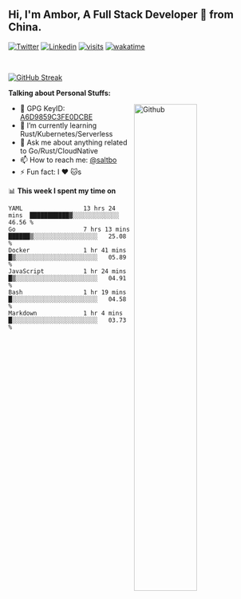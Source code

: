 ## Hi, I'm Ambor, A Full Stack Developer 🚀 from China.

[![Twitter](https://img.shields.io/badge/-saltbo-1ca0f1?style=flat&logo=twitter&logoColor=white)](https://twitter.com/rdsaltbo)
[![Linkedin](https://img.shields.io/badge/-saltbo-blue?style=flat&logo=Linkedin&logoColor=white)](https://www.linkedin.com/in/saltbo/)
[![visits](https://visitor.vercel.app/page/saltbo?color=light-green)](https://github.com/saltbo/)
[![wakatime](https://wakatime.com/badge/user/f82b1c77-faab-48cd-aef5-a12c0aff104b.svg)](https://wakatime.com/@f82b1c77-faab-48cd-aef5-a12c0aff104b)

&nbsp;  

[![GitHub Streak](http://github-readme-streak-stats.herokuapp.com?user=saltbo&hide_border=true&date_format=M%20j%5B%2C%20Y%5D)](https://git.io/streak-stats)

**Talking about Personal Stuffs:**
<!-- Any image aligned to the right. Beware the width  -->
<img width="50%" align="right" alt="Github" src="https://raw.githubusercontent.com/saltbo/saltbo/master/images/git-header.svg" />

- 🤘 GPG KeyID: [A6D9859C3FE0DCBE](https://saltbo.cn/pgp_keys.asc)
- 🌱 I’m currently learning Rust/Kubernetes/Serverless
- 💬 Ask me about anything related to Go/Rust/CloudNative
- 📫 How to reach me: [@saltbo](https://t.me/saltbo)
- ⚡ Fun fact: I :heart: :cat:s


📊 **This week I spent my time on**
<!--START_SECTION:waka-->

```text
YAML                 13 hrs 24 mins  ███████████▓░░░░░░░░░░░░░   46.56 %
Go                   7 hrs 13 mins   ██████▒░░░░░░░░░░░░░░░░░░   25.08 %
Docker               1 hr 41 mins    █▒░░░░░░░░░░░░░░░░░░░░░░░   05.89 %
JavaScript           1 hr 24 mins    █▒░░░░░░░░░░░░░░░░░░░░░░░   04.91 %
Bash                 1 hr 19 mins    █░░░░░░░░░░░░░░░░░░░░░░░░   04.58 %
Markdown             1 hr 4 mins     █░░░░░░░░░░░░░░░░░░░░░░░░   03.73 %
```

<!--END_SECTION:waka-->
